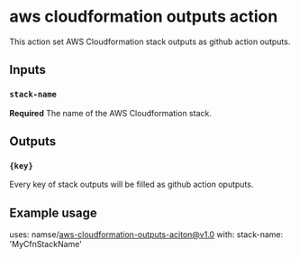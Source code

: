 # aws cloudformation outputs action

This action set AWS Cloudformation stack outputs as github action outputs.

## Inputs

### `stack-name`

**Required** The name of the AWS Cloudformation stack.

## Outputs

### `{key}`

Every key of stack outputs will be filled as github action oputputs.

## Example usage

uses: namse/aws-cloudformation-outputs-aciton@v1.0
with:
  stack-name: 'MyCfnStackName'

